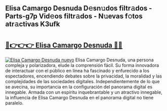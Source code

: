 ## Elisa Camargo Desnuda D𝚎sn𝚞dos filtr𝚊dos - Parts-g7p Vid𝚎os filtr𝚊dos - N𝚞evas f𝚘tos atr𝚊ctivas K3ufk

# <h2><a href="http://mbbc32.tromn.icu/?c=Elisa+Camargo+Desnuda">🔗👉👉👉 Elisa Camargo Desnuda 🔗🔗</a></h2>

[![Elisa Camargo Desnuda nuevo](https://i.imgur.com/pEAQMta.gif)](http://mbbc32.tromn.icu/?c=Elisa+Camargo+Desnuda)
Elisa Camargo Desnuda, una persona compleja y polarizadora, elude la comprensión fácil. Su forma innovadora de interactuar con el público en línea ha fascinado y enfurecido a los espectadores, encendiendo debates sobre la privacidad, la moralidad y las complejidades de las sociedades digitales. Independientemente de lo que se avecina, su importancia en la configuración del panorama digital es innegable. Armada con un espíritu inquebrantable y un atractivo innegable, la influencia de Elisa Camargo Desnuda en el panorama digital no tiene paralelo.

